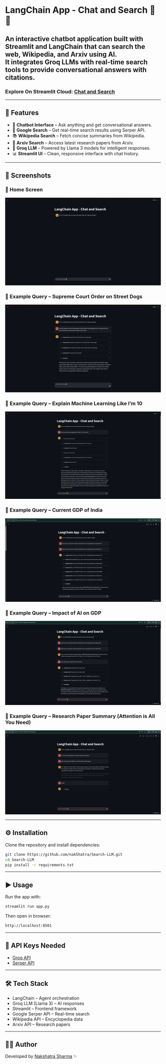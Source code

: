 # LangChain App - Chat and Search 🤖🔎

An interactive chatbot application built with **Streamlit** and **LangChain** that can search the web, Wikipedia, and Arxiv using AI.  
It integrates **Groq LLMs** with real-time search tools to provide conversational answers with citations.
---
### Explore On Streamlit Cloud: [Chat and Search](https://search-llm-nakshatra.streamlit.app/)

---

## 🚀 Features
- 💬 **Chatbot Interface** – Ask anything and get conversational answers.  
- 🔎 **Google Search** – Get real-time search results using Serper API.  
- 📚 **Wikipedia Search** – Fetch concise summaries from Wikipedia.  
- 📄 **Arxiv Search** – Access latest research papers from Arxiv.  
- 🧠 **Groq LLM** – Powered by Llama 3 models for intelligent responses.  
- 📊 **Streamlit UI** – Clean, responsive interface with chat history.  

---

## 📸 Screenshots  

### 🔹 Home Screen  
![Home Screen](https://github.com/nak5hatra/Search-LLM/blob/main/screenshots/1.png)  

### 🔹 Example Query – Supreme Court Order on Street Dogs  
![Supreme Court Example](https://github.com/nak5hatra/Search-LLM/blob/main/screenshots/2.png)

### 🔹 Example Query – Explain Machine Learning Like I’m 10  
![ML Example](https://github.com/nak5hatra/Search-LLM/blob/main/screenshots/3.png)  

### 🔹 Example Query – Current GDP of India  
![GDP Example](https://github.com/nak5hatra/Search-LLM/blob/main/screenshots/5.png)  

### 🔹 Example Query – Impact of AI on GDP  
![AI GDP Example](https://github.com/nak5hatra/Search-LLM/blob/main/screenshots/6.png)  

### 🔹 Example Query – Research Paper Summary (Attention is All You Need)  
![Research Paper Example](https://github.com/nak5hatra/Search-LLM/blob/main/screenshots/7.png)  

---

## ⚙️ Installation  

Clone the repository and install dependencies:  
```bash
git clone https://github.com/nak5hatra/Search-LLM.git
cd Search-LLM
pip install -r requirements.txt
```
---

## ▶️ Usage

Run the app with:
```bash
streamlit run app.py
```
Then open in browser:
```bash
http://localhost:8501
```
---
## 🔑 API Keys Needed

- [Groq API](https://groq.com/)
- [Serper API](https://serper.dev/)

---
## 🛠️ Tech Stack

- LangChain – Agent orchestration
- Groq LLM (Llama 3) – AI responses
- Streamlit – Frontend framework
- Google Serper API – Real-time search
- Wikipedia API – Encyclopedia data
- Arxiv API – Research papers
---
## 👨‍💻 Author
Developed by [Nakshatra Sharma](https://www.linkedin.com/in/nak5hatra/) ✨
